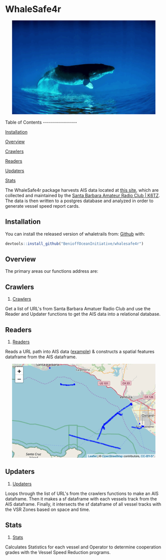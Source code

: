 
WhaleSafe4r
===========

<p align="center">
<img width="460" height="300" src="./man/figures/floaty.gif">
</p>
Table of Contents
-----------------

[Installation](#installation)

[Overview](#overview)

[Crawlers](#crawlers)

[Readers](#readers)

[Updaters](#updaters)

[Stats](#stats)

The WhaleSafe4r package harvests AIS data located at [this site](https://ais.sbarc.org/), which are collected and maintained by the [Santa Barbara Amateur Radio Club | K6TZ](https://www.sbarc.org/). The data is then written to a postgres database and analyzed in order to generate vessel speed report cards.

<a name="installation"/>

Installation
------------

You can install the released version of whaletrails from: [Github](https://github.com/BenioffOceanInitiative/whalesafe4r) with:

``` r
devtools::install_github("BenioffOceanInitiative/whalesafe4r")
```

<a name="overview"/>

Overview
--------

The primary areas our functions address are:

<a name="crawlers"/>

Crawlers
--------

1.  [Crawlers](https://github.com/BenioffOceanInitiative/whalesafe4r/blob/master/R/crawlers.R)

Get a list of URL's from Santa Barbara Amatuer Radio Club and use the Reader and Updater functions to get the AIS data into a relational database.

<a name="readers"/>

Readers
-------

1.  [Readers](https://github.com/BenioffOceanInitiative/whalesafe4r/blob/master/R/readers.R)

Reads a URL path into AIS data ([example](https://ais.sbarc.org/logs_delimited/2018/180101/AIS_SBARC_180101-00.txt)) & constructs a spatial features dataframe from the AIS dataframe.

<p align="center">
<img width="460" height="300" src="./man/figures/segments.png">
</p>
<a name="updaters"/>

Updaters
--------

1.  [Updaters](https://github.com/BenioffOceanInitiative/whalesafe4r/blob/master/R/update_ais.R)

Loops through the list of URL's from the crawlers functions to make an AIS dataframe. Then it makes a sf dataframe with each vessels track from the AIS dataframe. Finally, it intersects the sf dataframe of all vessel tracks with the VSR Zones based on space and time.

<a name="stats"/>

Stats
-----

1.  [Stats](https://github.com/BenioffOceanInitiative/whalesafe4r/blob/master/R/seg_stats.R)

Calculates Statistics for each vessel and Operator to determine cooperation grades with the Vessel Speed Reduction programs.
